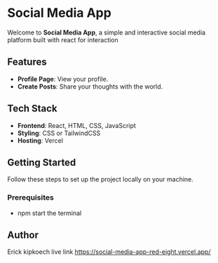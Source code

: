 # Social Media App

Welcome to **Social Media App**, a simple and interactive social media platform built with react for interaction

## Features

- **Profile Page**: View  your profile.
- **Create Posts**: Share your thoughts with the world.



## Tech Stack

- **Frontend**: React, HTML, CSS, JavaScript
- **Styling**: CSS or TailwindCSS
- **Hosting**: Vercel 


## Getting Started

Follow these steps to set up the project locally on your machine.

### Prerequisites


- npm start the terminal

## Author 
Erick kipkoech
live link https://social-media-app-red-eight.vercel.app/
